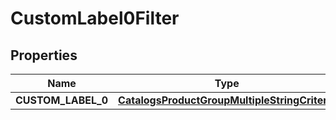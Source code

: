 
# CustomLabel0Filter

## Properties
Name | Type | Description | Notes
------------ | ------------- | ------------- | -------------
**CUSTOM_LABEL_0** | [**CatalogsProductGroupMultipleStringCriteria**](.md) |  | 



